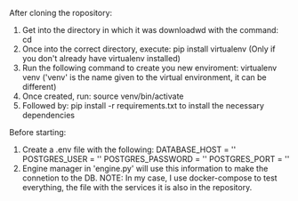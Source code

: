 

After cloning the ropository:
 1.  Get into the directory in which it was downloadwd with the command: cd <repository>
 2.  Once into the correct directory, execute: pip install virtualenv
 (Only if you don't already have virtualenv installed)
 3. Run the following command to create you new enviroment: virtualenv venv
 ('venv' is the name given to the virtual environment, it can be different)
 4. Once created, run: source venv/bin/activate
 5. Followed by: pip install -r requirements.txt to install the necessary dependencies
 
Before starting:
 1. Create a .env file with the following:
        DATABASE_HOST = ''
        POSTGRES_USER = ''
        POSTGRES_PASSWORD = ''
        POSTGRES_PORT = ''
 2. Engine manager in 'engine.py' will use this information to make the connetion to the DB.
 NOTE: In my case, I use docker-compose to test everything, the file with the services it is also in the repository. 
